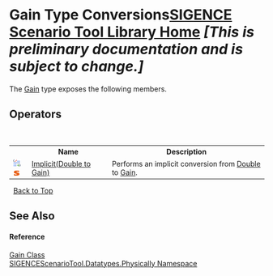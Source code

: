 # Gain Type Conversions<a href="https://github.com/ObiWanLansi/SIGENCE-Scenario-Tool">SIGENCE Scenario Tool Library Home</a> _**\[This is preliminary documentation and is subject to change.\]**_

The <a href="5ac2d4b1-a79d-9d62-4b32-b365134b882a.md">Gain</a> type exposes the following members.


## Operators
&nbsp;<table><tr><th></th><th>Name</th><th>Description</th></tr><tr><td>![Public operator](media/puboperator.gif "Public operator")![Static member](media/static.gif "Static member")</td><td><a href="99f562a5-7a45-1fd9-4a77-101f71386fc8.md">Implicit(Double to Gain)</a></td><td>
Performs an implicit conversion from <a href="http://msdn2.microsoft.com/en-us/library/643eft0t" target="_blank">Double</a> to <a href="5ac2d4b1-a79d-9d62-4b32-b365134b882a.md">Gain</a>.</td></tr></table>&nbsp;
<a href="#gain-type-conversions">Back to Top</a>

## See Also


#### Reference
<a href="5ac2d4b1-a79d-9d62-4b32-b365134b882a.md">Gain Class</a><br /><a href="97d55e68-558f-5fa9-138b-dc16023ce748.md">SIGENCEScenarioTool.Datatypes.Physically Namespace</a><br />